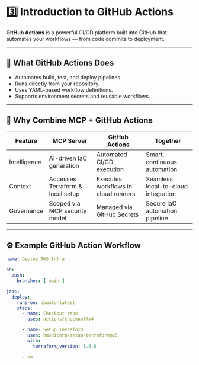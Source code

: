 # 3️⃣ Introduction to GitHub Actions

**GitHub Actions** is a powerful CI/CD platform built into GitHub that automates your workflows — from code commits to deployment.

---

## 🚀 What GitHub Actions Does
- Automates build, test, and deploy pipelines.
- Runs directly from your repository.
- Uses YAML-based workflow definitions.
- Supports environment secrets and reusable workflows.

---

## 🤝 Why Combine MCP + GitHub Actions
| Feature | MCP Server | GitHub Actions | Together |
|----------|-------------|----------------|-----------|
| Intelligence | AI-driven IaC generation | Automated CI/CD execution | Smart, continuous automation |
| Context | Accesses Terraform & local setup | Executes workflows in cloud runners | Seamless local-to-cloud integration |
| Governance | Scoped via MCP security model | Managed via GitHub Secrets | Secure IaC automation pipeline |

---

## ⚙️ Example GitHub Action Workflow

```yaml
name: Deploy AWS Infra

on:
  push:
    branches: [ main ]

jobs:
  deploy:
    runs-on: ubuntu-latest
    steps:
      - name: Checkout repo
        uses: actions/checkout@v4

      - name: Setup Terraform
        uses: hashicorp/setup-terraform@v3
        with:
          terraform_version: 1.9.8

      - na
